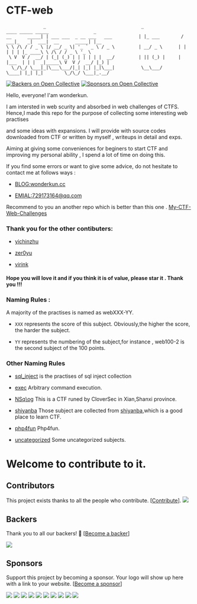 # CTF-web





```
              _                                    _               ____ _____ _____                 _        
__      _____| | ___ ___  _ __ ___   ___          | |_ ___        / ___|_   _|  ___|  __      _____| |__     
\ \ /\ / / _ \ |/ __/ _ \| '_ ` _ \ / _ \         | __/ _ \      | |     | | | |_ ____\ \ /\ / / _ \ '_ \    
 \ V  V /  __/ | (_| (_) | | | | | |  __/         | || (_) |     | |___  | | |  _|_____\ V  V /  __/ |_) |   
  \_/\_/ \___|_|\___\___/|_| |_| |_|\___|          \__\___/       \____| |_| |_|        \_/\_/ \___|_.__/   

```


[![Backers on Open Collective](https://opencollective.com/CTF_web/backers/badge.svg)](#backers)
 [![Sponsors on Open Collective](https://opencollective.com/CTF_web/sponsors/badge.svg)](#sponsors) 




Hello, everyone! I'am wonderkun. 

I am intersted in web scurity and absorbed  in web challenges of CTFS. Hence,I made this repo for the purpose of collecting some interesting  web practises 

and some ideas with expansions.  I will provide with  source codes downloaded from CTF or written by myself , writeups in detail  and exps. 

Aiming at giving some conveniences for beginers to start CTF  and  improving my personal ability , I spend a lot of time on doing this.  

If you find some errors or want to give some advice, do not hesitate to  contact me at follows ways :



* [BLOG:wonderkun.cc](http://wonderkun.cc)

* [EMIAL:729173164@qq.com](729173164@qq.com)



Recommend to you  an  another repo which is  better than this one . [My-CTF-Web-Challenges](https://github.com/orangetw/My-CTF-Web-Challenges)



### Thank you for the other   contibuters:  

 

 * [yichinzhu](https://github.com/yichinzhu)

 * [zer0yu](https://github.com/zer0yu)

 * [virink](https://github.com/virink)



#### Hope you will love  it and if you think it is of value, please  star it . Thank you !!!   



### Naming Rules :



A majority of  the practises  is named as webXXX-YY.

* ```XXX``` represents  the score of this subject. Obviously,the higher the score, the harder the subject. 

* ```YY```   represents  the numbering of the subject,for instance , web100-2 is the second subject of the 100 points.



### Other Naming Rules



* [sql_inject](./sql_inject) is the practises of sql inject collection 

* [exec](./exec) Arbitrary command execution. 

* [NSq\og](./NSq\og) This is a CTF runed by CloverSec in Xian,Shanxi province.

* [shiyanba](./shiyanba) Those subject are collected from [shiyanba](http://www.shiyanbar.com/),which is a good place to learn CTF. 

* [php4fun](./php4fun)  Php4fun.  

* [uncategorized](./uncategorized) Some uncategorized subjects.



# Welcome to contribute to it. 




## Contributors

This project exists thanks to all the people who contribute. [[Contribute](CONTRIBUTING.md)].
<a href="https://github.com/wonderkun/CTF_web/graphs/contributors"><img src="https://opencollective.com/CTF_web/contributors.svg?width=890&button=false" /></a>


## Backers

Thank you to all our backers! 🙏 [[Become a backer](https://opencollective.com/CTF_web#backer)]

<a href="https://opencollective.com/CTF_web#backers" target="_blank"><img src="https://opencollective.com/CTF_web/backers.svg?width=890"></a>


## Sponsors

Support this project by becoming a sponsor. Your logo will show up here with a link to your website. [[Become a sponsor](https://opencollective.com/CTF_web#sponsor)]

<a href="https://opencollective.com/CTF_web/sponsor/0/website" target="_blank"><img src="https://opencollective.com/CTF_web/sponsor/0/avatar.svg"></a>
<a href="https://opencollective.com/CTF_web/sponsor/1/website" target="_blank"><img src="https://opencollective.com/CTF_web/sponsor/1/avatar.svg"></a>
<a href="https://opencollective.com/CTF_web/sponsor/2/website" target="_blank"><img src="https://opencollective.com/CTF_web/sponsor/2/avatar.svg"></a>
<a href="https://opencollective.com/CTF_web/sponsor/3/website" target="_blank"><img src="https://opencollective.com/CTF_web/sponsor/3/avatar.svg"></a>
<a href="https://opencollective.com/CTF_web/sponsor/4/website" target="_blank"><img src="https://opencollective.com/CTF_web/sponsor/4/avatar.svg"></a>
<a href="https://opencollective.com/CTF_web/sponsor/5/website" target="_blank"><img src="https://opencollective.com/CTF_web/sponsor/5/avatar.svg"></a>
<a href="https://opencollective.com/CTF_web/sponsor/6/website" target="_blank"><img src="https://opencollective.com/CTF_web/sponsor/6/avatar.svg"></a>
<a href="https://opencollective.com/CTF_web/sponsor/7/website" target="_blank"><img src="https://opencollective.com/CTF_web/sponsor/7/avatar.svg"></a>
<a href="https://opencollective.com/CTF_web/sponsor/8/website" target="_blank"><img src="https://opencollective.com/CTF_web/sponsor/8/avatar.svg"></a>
<a href="https://opencollective.com/CTF_web/sponsor/9/website" target="_blank"><img src="https://opencollective.com/CTF_web/sponsor/9/avatar.svg"></a>


